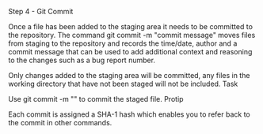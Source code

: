 Step 4 - Git Commit

Once a file has been added to the staging area it needs to be committed to the repository. The command git commit -m "commit message" moves files from staging to the repository and records the time/date, author and a commit message that can be used to add additional context and reasoning to the changes such as a bug report number.

Only changes added to the staging area will be committed, any files in the working directory that have not been staged will not be included.
Task

Use git commit -m "<commit message>" to commit the staged file.
Protip

Each commit is assigned a SHA-1 hash which enables you to refer back to the commit in other commands.
